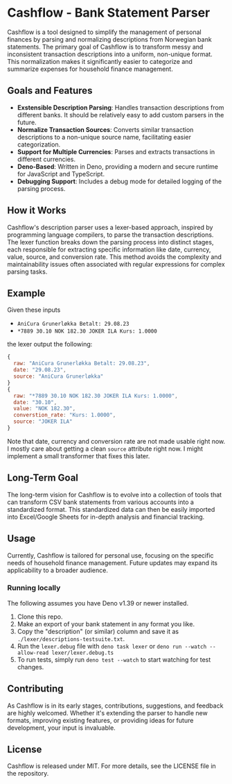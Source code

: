# Cashflow - Bank Statement Parser

Cashflow is a tool designed to simplify the management of personal finances by
parsing and normalizing descriptions from Norwegian bank statements. The primary
goal of Cashflow is to transform messy and inconsistent transaction descriptions
into a uniform, non-unique format. This normalization makes it significantly
easier to categorize and summarize expenses for household finance management.

## Goals and Features

- **Exstensible Description Parsing**: Handles transaction descriptions from
  different banks. It should be relatively easy to add custom parsers in the
  future.
- **Normalize Transaction Sources**: Converts similar transaction descriptions
  to a non-unique source name, facilitating easier categorization.
- **Support for Multiple Currencies**: Parses and extracts transactions in
  different currencies.
- **Deno-Based**: Written in Deno, providing a modern and secure runtime for
  JavaScript and TypeScript.
- **Debugging Support**: Includes a debug mode for detailed logging of the
  parsing process.

## How it Works

Cashflow's description parser uses a lexer-based approach, inspired by
programming language compilers, to parse the transaction descriptions. The lexer
function breaks down the parsing process into distinct stages, each responsible
for extracting specific information like date, currency, value, source, and
conversion rate. This method avoids the complexity and maintainability issues
often associated with regular expressions for complex parsing tasks.

## Example

Given these inputs

- `AniCura Grunerløkka Betalt: 29.08.23`
- `*7889 30.10 NOK 182.30 JOKER ILA Kurs: 1.0000`

the lexer output the following:

```javascript
{
  raw: "AniCura Grunerløkka Betalt: 29.08.23",
  date: "29.08.23",
  source: "AniCura Grunerløkka"
}
{
  raw: "*7889 30.10 NOK 182.30 JOKER ILA Kurs: 1.0000",
  date: "30.10",
  value: "NOK 182.30",
  converstion_rate: "Kurs: 1.0000",
  source: "JOKER ILA"
}
```

Note that date, currency and conversion rate are not made usable right now. I
mostly care about getting a clean `source` attribute right now. I might
implement a small transformer that fixes this later.

## Long-Term Goal

The long-term vision for Cashflow is to evolve into a collection of tools that
can transform CSV bank statements from various accounts into a standardized
format. This standardized data can then be easily imported into Excel/Google
Sheets for in-depth analysis and financial tracking.

## Usage

Currently, Cashflow is tailored for personal use, focusing on the specific needs
of household finance management. Future updates may expand its applicability to
a broader audience.

### Running locally

The following assumes you have Deno v1.39 or newer installed.

1. Clone this repo.
2. Make an export of your bank statement in any format you like.
3. Copy the "description" (or similar) column and save it as
   `./lexer/descriptions-testsuite.txt`.
4. Run the `lexer.debug` file with `deno task lexer` or `deno run --watch
--allow-read lexer/lexer.debug.ts`
5. To run tests, simply run `deno test --watch` to start watching for test
   changes.

## Contributing

As Cashflow is in its early stages, contributions, suggestions, and feedback are
highly welcomed. Whether it's extending the parser to handle new formats,
improving existing features, or providing ideas for future development, your
input is invaluable.

## License

Cashflow is released under MIT. For more details, see the LICENSE file in the
repository.
